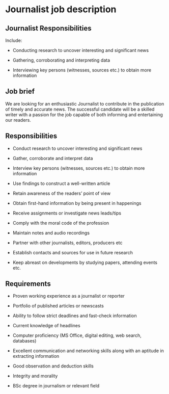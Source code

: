 # Journalist job description


## Journalist Responsibilities

Include:

* Conducting research to uncover interesting and significant news

* Gathering, corroborating and interpreting data

* Interviewing key persons (witnesses, sources etc.) to obtain more information


## Job brief

We are looking for an enthusiastic Journalist to contribute in the publication of timely and accurate news. The successful candidate will be a skilled writer with a passion for the job capable of both informing and entertaining our readers.


## Responsibilities

* Conduct research to uncover interesting and significant news

* Gather, corroborate and interpret data

* Interview key persons (witnesses, sources etc.) to obtain more information

* Use findings to construct a well-written article

* Retain awareness of the readers’ point of view

* Obtain first-hand information by being present in happenings

* Receive assignments or investigate news leads/tips

* Comply with the moral code of the profession

* Maintain notes and audio recordings

* Partner with other journalists, editors, producers etc

* Establish contacts and sources for use in future research

* Keep abreast on developments by studying papers, attending events etc.


## Requirements

* Proven working experience as a journalist or reporter

* Portfolio of published articles or newscasts

* Ability to follow strict deadlines and fast-check information

* Current knowledge of headlines

* Computer proficiency (MS Office, digital editing, web search, databases)

* Excellent communication and networking skills along with an aptitude in extracting information

* Good observation and deduction skills

* Integrity and morality

* BSc degree in journalism or relevant field
